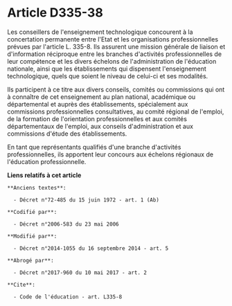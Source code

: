# Article D335-38

Les conseillers de l'enseignement technologique concourent à la concertation permanente entre l'Etat et les organisations
professionnelles prévues par l'article L. 335-8. Ils assurent une mission générale de liaison et d'information réciproque
entre les branches d'activités professionnelles de leur compétence et les divers échelons de l'administration de l'éducation
nationale, ainsi que les établissements qui dispensent l'enseignement technologique, quels que soient le niveau de celui-ci
et ses modalités. 

Ils participent à ce titre aux divers conseils, comités ou commissions qui ont à connaître de cet enseignement au plan
national, académique ou départemental et auprès des établissements, spécialement aux commissions professionnelles
consultatives, au comité régional de l'emploi, de la formation de l'orientation professionnelles et aux comités
départementaux de l'emploi, aux conseils d'administration et aux commissions d'étude des établissements. 

En tant que représentants qualifiés d'une branche d'activités professionnelles, ils apportent leur concours aux échelons
régionaux de l'éducation professionnelle.

**Liens relatifs à cet article**

	**Anciens textes**:

	  - Décret n°72-485 du 15 juin 1972 - art. 1 (Ab)

	**Codifié par**:

	  - Décret n°2006-583 du 23 mai 2006

	**Modifié par**:

	  - Décret n°2014-1055 du 16 septembre 2014 - art. 5

	**Abrogé par**:

	  - Décret n°2017-960 du 10 mai 2017 - art. 2

	**Cite**:

	  - Code de l'éducation - art. L335-8
